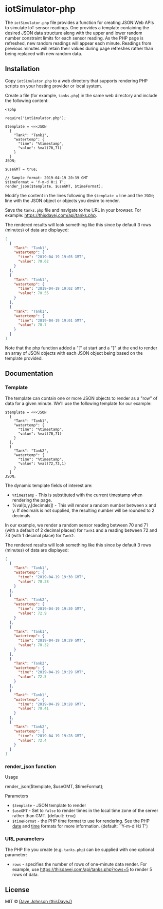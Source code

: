 # iotSimulator-php

The `iotSimulator.php` file provides a function for creating JSON Web APIs to simulate IoT sensor readings.  One provides a template containing the desired JSON data structure along with the upper and lower random number constraint limits for each sensor reading.  As the PHP page is refreshed, new random readings will appear each minute. Readings from previous minutes will retain their values during page refreshes rather than being replaced with new random data.

## Installation

Copy `iotSimulator.php` to a web directory that supports rendering PHP scripts on your hosting provider or local system.

Create a file (for example, `tanks.php`) in the same web directory and include the following content:

```raw
<?php

require('iotSimulator.php');

$template = <<<JSON
  {
    "Tank": "Tank1",
    "watertemp": {
      "time": "%timestamp",
      "value": %val(70,71)
    }
  }
JSON;

$useGMT = true;

// Sample format: 2019-04-19 20:39 GMT
$timeFormat = 'Y-m-d H:i T';
render_json($template, $useGMT, $timeFormat);
```

Modify the content in the lines following the `$template =` line and the `JSON;` line with the JSON object or objects you desire to render.

Save the `tanks.php` file and navigate to the URL in your browser.  For example: <https://thisdavej.com/api/tanks.php>.

The rendered results will look something like this since by default 3 rows (minutes) of data are displayed:

```json
[
  {
    "Tank": "Tank1",
    "watertemp": {
      "time": "2019-04-19 19:03 GMT",
      "value": 70.62
    }
  },
  {
    "Tank": "Tank1",
    "watertemp": {
      "time": "2019-04-19 19:02 GMT",
      "value": 70.55
    }
  },
  {
    "Tank": "Tank1",
    "watertemp": {
      "time": "2019-04-19 19:01 GMT",
      "value": 70.7
    }
  }
]
```

Note that the php function added a "[" at start and a "]" at the end to render an array of JSON objects with each JSON object being based on the template provided.

## Documentation

### Template

The template can contain one or more JSON objects to render as a "row" of data for a given minute.  We'll use the following template for our example:

```raw
$template = <<<JSON
  {
    "Tank": "Tank1",
    "watertemp": {
      "time": "%timestamp",
      "value": %val(70,71)
    }
  },
  {
    "Tank": "Tank2",
    "watertemp": {
      "time": "%timestamp",
      "value": %val(72,73,1)
    }
  }
JSON;
```

The dynamic template fields of interest are:

- `%timestamp` - This is substituted with the current timestamp when rendering the page.
- %val(x,y,[decimals]) - This will render a random number between x and y.  If decimals is not supplied, the resulting number will be rounded to 2 decimals.

In our example, we render a random sensor reading between 70 and 71 (with a default of 2 decimal places) for `Tank1` and a reading between 72 and 73 (with 1 decimal place) for `Tank2`.

The rendered results will look something like this since by default 3 rows (minutes) of data are displayed:

```json
[
  {
    "Tank": "Tank1",
    "watertemp": {
      "time": "2019-04-19 19:30 GMT",
      "value": 70.28
    }
  },
  {
    "Tank": "Tank2",
    "watertemp": {
      "time": "2019-04-19 19:30 GMT",
      "value": 72.9
    }
  },
  {
    "Tank": "Tank1",
    "watertemp": {
      "time": "2019-04-19 19:29 GMT",
      "value": 70.32
    }
  },
  {
    "Tank": "Tank2",
    "watertemp": {
      "time": "2019-04-19 19:29 GMT",
      "value": 72.5
    }
  },
  {
    "Tank": "Tank1",
    "watertemp": {
      "time": "2019-04-19 19:28 GMT",
      "value": 70.41
    }
  },
  {
    "Tank": "Tank2",
    "watertemp": {
      "time": "2019-04-19 19:28 GMT",
      "value": 72.4
    }
  }
]
```

### render_json function

Usage

render_json($template, $useGMT, $timeFormat);

Parameters

- `$template` - JSON template to render
- `$useGMT` - Set to `false` to render times in the local time zone of the server rather than GMT. (default: `true`)
- `$timeFormat` - the PHP time format to use for rendering.  See the PHP [date](https://www.php.net/manual/en/datetime.formats.date.php) and [time](https://www.php.net/manual/en/datetime.formats.time.php) formats for more information. (default: `'Y-m-d H:i T')

### URL parameters

The PHP file you create (e.g. `tanks.php`) can be supplied with one optional parameter:

- `rows` - specifies the number of rows of one-minute data render.  For example, use <https://thisdavej.com/api/tanks.php?rows=5> to render 5 rows of data.

## License

MIT © [Dave Johnson (thisDaveJ)](https://thisdavej.com)

